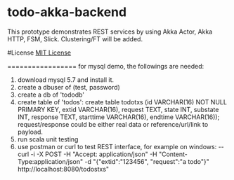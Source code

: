 todo-akka-backend
=================

This prototype demonstrates REST services by using Akka Actor, Akka HTTP, FSM, Slick. Clustering/FT will be added.

#License
[MIT License](https://opensource.org/licenses/MIT)

=================
for mysql demo, the followings are needed:
1. download mysql 5.7 and install it.
2. create a dbuser of (test, password)
3. create a db of 'tododb'
4. create table of 'todos':
    create table todotxs (id VARCHAR(16) NOT NULL PRIMARY KEY, extid VARCHAR(16),
                        request TEXT, state INT, substate INT, response TEXT,
                        starttime VARCHAR(16), endtime VARCHAR(16));
    request/response could be either real data or reference/url/link to payload.
5. run scala unit testing
6. use postman or curl to test REST interface, for example on windows:
--curl -i -X POST -H "Accept: application/json" -H "Content-Type:application/json" -d "{\"extid\":\"123456\", \"request\":\"a todo\"}" http://localhost:8080/todostxs"


